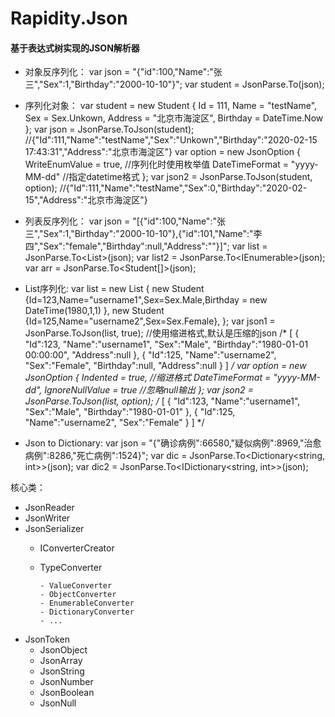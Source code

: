# Rapidity.Json

#### 基于表达式树实现的JSON解析器
- 对象反序列化：
var json = "{\"id\":100,\"Name\":\"张三\",\"Sex\":1,\"Birthday\":\"2000-10-10\"}";
var student = JsonParse.To<Student>(json);  

- 序列化对象：
var student = new Student
            {
                Id = 111,
                Name = "testName",
                Sex = Sex.Unkown,
                Address = "北京市海淀区",
                Birthday = DateTime.Now
            };
            var json = JsonParse.ToJson(student);
            //{"Id":111,"Name":"testName","Sex":"Unkown","Birthday":"2020-02-15 17:43:31","Address":"北京市海淀区"}
            var option = new JsonOption
            {
                WriteEnumValue = true, //序列化时使用枚举值
                DateTimeFormat = "yyyy-MM-dd" //指定datetime格式
            };
            var json2 = JsonParse.ToJson(student, option);
            //{"Id":111,"Name":"testName","Sex":0,"Birthday":"2020-02-15","Address":"北京市海淀区"}
 - 列表反序列化：
  var json = "[{\"id\":100,\"Name\":\"张三\",\"Sex\":1,\"Birthday\":\"2000-10-10\"},{\"id\":101,\"Name\":\"李四\",\"Sex\":\"female\",\"Birthday\":null,\"Address\":\"\"}]";
  var list = JsonParse.To<List<Student>>(json);
  var list2 = JsonParse.To<IEnumerable<Student>>(json);
  var arr = JsonParse.To<Student[]>(json); 
 - List序列化:
 var list = new List<Student>
            {
                new Student {Id=123,Name="username1",Sex=Sex.Male,Birthday = new DateTime(1980,1,1) },
                new Student {Id=125,Name="username2",Sex=Sex.Female},
            };
            var json1 = JsonParse.ToJson(list, true); //使用缩进格式,默认是压缩的json
            /*
            [
                {
                    "Id":123,
                    "Name":"username1",
                    "Sex":"Male",
                    "Birthday":"1980-01-01 00:00:00",
                    "Address":null
                },
                {
                    "Id":125,
                    "Name":"username2",
                    "Sex":"Female",
                    "Birthday":null,
                    "Address":null
                }
            ] 
            */
            var option = new JsonOption
            {
                Indented = true,    //缩进格式
                DateTimeFormat = "yyyy-MM-dd",
                IgnoreNullValue = true //忽略null输出
            };
            var json2 = JsonParse.ToJson(list, option);
            /*
               [
                    {
                        "Id":123,
                        "Name":"username1",
                        "Sex":"Male",
                        "Birthday":"1980-01-01"
                    },
                    {
                        "Id":125,
                        "Name":"username2",
                        "Sex":"Female"
                    }
                ]
             */
 - Json to Dictionary:
 var json = "{\"确诊病例\":66580,\"疑似病例\":8969,\"治愈病例\":8286,\"死亡病例\":1524}";
 var dic = JsonParse.To<Dictionary<string, int>>(json);
 var dic2 = JsonParse.To<IDictionary<string, int>>(json);


核心类：
 - JsonReader
 - JsonWriter
 - JsonSerializer
    - IConverterCreator
    - TypeConverter
          
          - ValueConverter
          - ObjectConverter
          - EnumerableConverter
          - DictionaryConverter
          - ...
 
 - JsonToken
    - JsonObject
    - JsonArray
    - JsonString
    - JsonNumber
    - JsonBoolean
    - JsonNull
